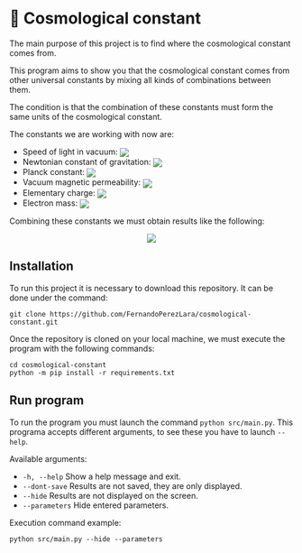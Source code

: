 # 🌌 Cosmological constant

The main purpose of this project is to find where the cosmological constant comes from.

This program aims to show you that the cosmological constant comes from other universal constants by mixing all kinds of combinations between them.

The condition is that the combination of these constants must form the same units of the cosmological constant.

The constants we are working with now are:
- Speed of light in vacuum: <img align="center" src="https://render.githubusercontent.com/render/math?math=299792458\enspace\frac{m}{s}">
- Newtonian constant of gravitation: <img align="center" src="https://render.githubusercontent.com/render/math?math=6.6743*10^{-11}\enspace\frac{m^3}{kg*s^2}">
- Planck constant: <img align="center" src="https://render.githubusercontent.com/render/math?math=6.626*10^{-34}\enspace\frac{kg*m^2}{s}">
- Vacuum magnetic permeability: <img align="center" src="https://render.githubusercontent.com/render/math?math=1.2566*10^{-6}\enspace\frac{kg*m}{C^2}">
- Elementary charge: <img align="center" src="https://render.githubusercontent.com/render/math?math=1.6*10^{-19}\enspace{C}">
- Electron mass: <img align="center" src="https://render.githubusercontent.com/render/math?math=9.11*10^{-31}\enspace{kg}">

Combining these constants we must obtain results like the following:
<p align="center">
    <img src="https://render.githubusercontent.com/render/math?math=A^{0}%20*%20B^{-1}%20*%20C^{-2}%20*%20D^{2}%20*%20E^{-1}%20*%20F^{0}%20*%20G^{2}%20*%20H^{2}%20=%20Z\enspace{m^{-2}}">
</p>

## Installation
To run this project it is necessary to download this repository. It can be done under the command:
```
git clone https://github.com/FernandoPerezLara/cosmological-constant.git
```

Once the repository is cloned on your local machine, we must execute the program with the following commands:
```
cd cosmological-constant
python -m pip install -r requirements.txt
```

## Run program
To run the program you must launch the command `python src/main.py`. This programa accepts different arguments, to see these you have to launch `--help`.

Available arguments:
* `-h, --help` Show a help message and exit.
* `--dont-save` Results are not saved, they are only displayed.
* `--hide` Results are not displayed on the screen.
* `--parameters` Hide entered parameters.

Execution command example:
```
python src/main.py --hide --parameters
```